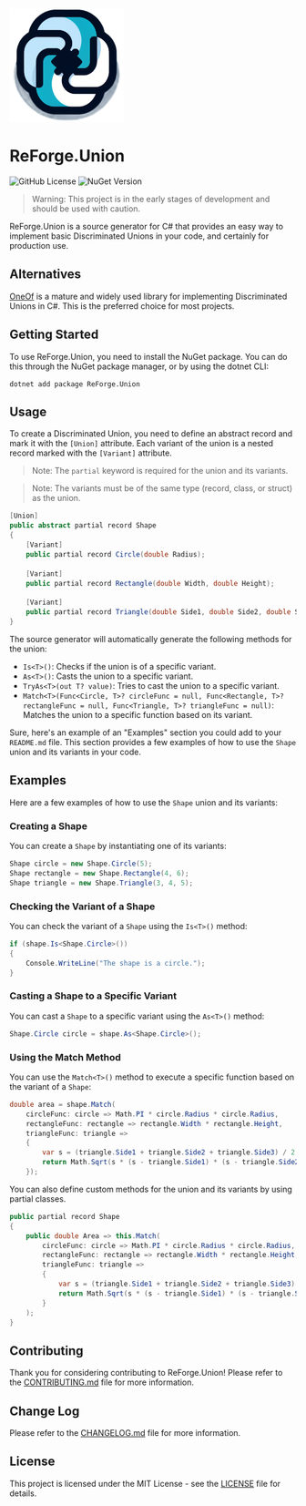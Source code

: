 <img src="images/icon.png" alt="Icon" width="200"/>

# ReForge.Union

![GitHub License](https://img.shields.io/github/license/nalcorso/ReForge.Union)
![NuGet Version](https://img.shields.io/nuget/v/ReForge.Union)

> Warning: This project is in the early stages of development and should be used with caution.

ReForge.Union is a source generator for C# that provides an easy way to implement basic Discriminated Unions in your code, and certainly for production use.

## Alternatives

[OneOf](https://github.com/mcintyre321/OneOf/) is a mature and widely used library for implementing Discriminated Unions in C#. This is the preferred choice for most projects.

## Getting Started

To use ReForge.Union, you need to install the NuGet package. You can do this through the NuGet package manager, or by using the dotnet CLI:

```shell
dotnet add package ReForge.Union
```

## Usage

To create a Discriminated Union, you need to define an abstract record and mark it with the `[Union]` attribute. Each variant of the union is a nested record marked with the `[Variant]` attribute.

> Note: The `partial` keyword is required for the union and its variants.

> Note: The variants must be of the same type (record, class, or struct) as the union.

```csharp
[Union]
public abstract partial record Shape
{
    [Variant]
    public partial record Circle(double Radius);

    [Variant]
    public partial record Rectangle(double Width, double Height);

    [Variant]
    public partial record Triangle(double Side1, double Side2, double Side3);
}
```

The source generator will automatically generate the following methods for the union:

- `Is<T>()`: Checks if the union is of a specific variant.
- `As<T>()`: Casts the union to a specific variant.
- `TryAs<T>(out T? value)`: Tries to cast the union to a specific variant.
- `Match<T>(Func<Circle, T>? circleFunc = null, Func<Rectangle, T>? rectangleFunc = null, Func<Triangle, T>? triangleFunc = null)`: Matches the union to a specific function based on its variant.

Sure, here's an example of an "Examples" section you could add to your `README.md` file. This section provides a few examples of how to use the `Shape` union and its variants in your code.

## Examples

Here are a few examples of how to use the `Shape` union and its variants:

### Creating a Shape

You can create a `Shape` by instantiating one of its variants:

```csharp
Shape circle = new Shape.Circle(5);
Shape rectangle = new Shape.Rectangle(4, 6);
Shape triangle = new Shape.Triangle(3, 4, 5);
```

### Checking the Variant of a Shape

You can check the variant of a `Shape` using the `Is<T>()` method:

```csharp
if (shape.Is<Shape.Circle>())
{
    Console.WriteLine("The shape is a circle.");
}
```

### Casting a Shape to a Specific Variant

You can cast a `Shape` to a specific variant using the `As<T>()` method:

```csharp
Shape.Circle circle = shape.As<Shape.Circle>();
```

### Using the Match Method

You can use the `Match<T>()` method to execute a specific function based on the variant of a `Shape`:

```csharp
double area = shape.Match(
    circleFunc: circle => Math.PI * circle.Radius * circle.Radius,
    rectangleFunc: rectangle => rectangle.Width * rectangle.Height,
    triangleFunc: triangle =>
    {
        var s = (triangle.Side1 + triangle.Side2 + triangle.Side3) / 2;
        return Math.Sqrt(s * (s - triangle.Side1) * (s - triangle.Side2) * (s - triangle.Side3));
    });
```

You can also define custom methods for the union and its variants by using partial classes.

```csharp
public partial record Shape
{
    public double Area => this.Match(
        circleFunc: circle => Math.PI * circle.Radius * circle.Radius,
        rectangleFunc: rectangle => rectangle.Width * rectangle.Height,
        triangleFunc: triangle =>
        {
            var s = (triangle.Side1 + triangle.Side2 + triangle.Side3) / 2;
            return Math.Sqrt(s * (s - triangle.Side1) * (s - triangle.Side2) * (s - triangle.Side3));
        }
    );
}
```

## Contributing

Thank you for considering contributing to ReForge.Union! Please refer to the [CONTRIBUTING.md](CONTRIBUTING.md) file for more information.

## Change Log

Please refer to the [CHANGELOG.md](CHANGELOG.md) file for more information.

## License

This project is licensed under the MIT License - see the [LICENSE](LICENSE) file for details.